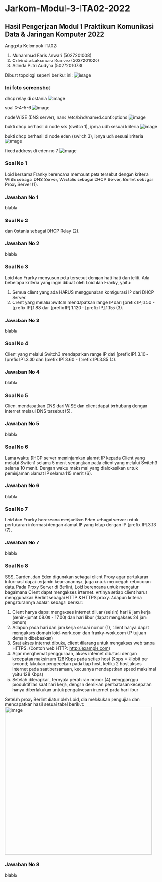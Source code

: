 # Jarkom-Modul-3-ITA02-2022

## Hasil Pengerjaan Modul 1 Praktikum Komunikasi Data & Jaringan Komputer 2022

Anggota Kelompok ITA02:
1. Muhammad Faris Anwari (5027201008)
2. Calvindra Laksmono Kumoro (5027201020)
3. Adinda Putri Audyna (5027201073)

Dibuat topologi seperti berikut ini:
![image](https://user-images.githubusercontent.com/58323466/200594801-5f4b654c-329a-4687-ad4f-f77dfb8d0674.png)


### Ini foto screenshot
dhcp relay di ostania
![image](https://user-images.githubusercontent.com/58323466/200593809-a5c8e3ba-1b92-4e4f-bf5d-74280e9b7475.png)

soal 3-4-5-6
![image](https://user-images.githubusercontent.com/58323466/200594157-b4a4b8d0-4eb8-494d-9897-d6bc04214beb.png)

node WISE (DNS server), nano /etc/bind/named.conf.options
![image](https://user-images.githubusercontent.com/58323466/200594257-c5e530b7-c85a-49d8-8a6b-f1c3eba76364.png)

bukti dhcp berhasil di node sss (switch 1), ipnya udh sesuai kriteria 
![image](https://user-images.githubusercontent.com/58323466/200594368-f3e837b2-8d80-46a1-a847-76a70738f8de.png)

bukti dhcp berhasil di node eden (switch 3), ipnya udh sesuai kriteria
![image](https://user-images.githubusercontent.com/58323466/200594536-85e95d27-9f3b-4e7c-b3fe-c91807320cee.png)

fixed address di eden no 7
![image](https://user-images.githubusercontent.com/58323466/200594604-2c54f43e-ccd7-4ab7-a684-289a598cf0f4.png)




### Soal No 1
Loid bersama Franky berencana membuat peta tersebut dengan kriteria WISE sebagai DNS Server, Westalis sebagai DHCP Server, Berlint sebagai Proxy Server (1).

### Jawaban No 1
blabla


### Soal No 2
dan Ostania sebagai DHCP Relay (2).

### Jawaban No 2
blabla


### Soal No 3
Loid dan Franky menyusun peta tersebut dengan hati-hati dan teliti. Ada beberapa kriteria yang ingin dibuat oleh Loid dan Franky, yaitu:
1. Semua client yang ada HARUS menggunakan konfigurasi IP dari DHCP Server.
2. Client yang melalui Switch1 mendapatkan range IP dari [prefix IP].1.50 - [prefix IP].1.88 dan [prefix IP].1.120 - [prefix IP].1.155 (3).

### Jawaban No 3
blabla


### Soal No 4
Client yang melalui Switch3 mendapatkan range IP dari [prefix IP].3.10 - [prefix IP].3.30 dan [prefix IP].3.60 - [prefix IP].3.85 (4).

### Jawaban No 4
blabla


### Soal No 5
Client mendapatkan DNS dari WISE dan client dapat terhubung dengan internet melalui DNS tersebut (5).

### Jawaban No 5
blabla


### Soal No 6
Lama waktu DHCP server meminjamkan alamat IP kepada Client yang melalui Switch1 selama 5 menit sedangkan pada client yang melalui Switch3 selama 10 menit. Dengan waktu maksimal yang dialokasikan untuk peminjaman alamat IP selama 115 menit (6).

### Jawaban No 6
blabla


### Soal No 7
Loid dan Franky berencana menjadikan Eden sebagai server untuk pertukaran informasi dengan alamat IP yang tetap dengan IP [prefix IP].3.13 (7).

### Jawaban No 7
blabla


### Soal No 8
SSS, Garden, dan Eden digunakan sebagai client Proxy agar pertukaran informasi dapat terjamin keamanannya, juga untuk mencegah kebocoran data.
Pada Proxy Server di Berlint, Loid berencana untuk mengatur bagaimana Client dapat mengakses internet. Artinya setiap client harus menggunakan Berlint sebagai HTTP & HTTPS proxy. Adapun kriteria pengaturannya adalah sebagai berikut:
1. Client hanya dapat mengakses internet diluar (selain) hari & jam kerja (senin-jumat 08.00 - 17.00) dan hari libur (dapat mengakses 24 jam penuh)
2. Adapun pada hari dan jam kerja sesuai nomor (1), client hanya dapat mengakses domain loid-work.com dan franky-work.com (IP tujuan domain dibebaskan)
3. Saat akses internet dibuka, client dilarang untuk mengakses web tanpa HTTPS. (Contoh web HTTP: http://example.com)
4. Agar menghemat penggunaan, akses internet dibatasi dengan kecepatan maksimum 128 Kbps pada setiap host (Kbps = kilobit per second; lakukan pengecekan pada tiap host, ketika 2 host akses internet pada saat bersamaan, keduanya mendapatkan speed maksimal yaitu 128 Kbps)
5. Setelah diterapkan, ternyata peraturan nomor (4) mengganggu produktifitas saat hari kerja, dengan demikian pembatasan kecepatan hanya diberlakukan untuk pengaksesan internet pada hari libur

Setelah proxy Berlint diatur oleh Loid, dia melakukan pengujian dan mendapatkan hasil sesuai tabel berikut:
<img width="484" alt="image" src="https://user-images.githubusercontent.com/58323466/200575906-a6228192-44de-412e-bbf2-d6d35908a73c.png">


### Jawaban No 8
blabla
